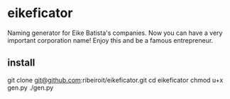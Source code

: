eikeficator
===========

Naming generator for Eike Batista's companies. Now you can have a very important corporation name! Enjoy this and be a famous entrepreneur.

install
-------

git clone git@github.com:ribeiroit/eikeficator.git
cd eikeficator
chmod u+x gen.py
./gen.py


